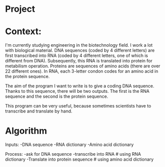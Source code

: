 # Project

# Context:

I'm currently studying engineering in the biotechnology field.
I work a lot with biological material. DNA sequences (coded by 4 different letters) are first transcribed into RNA (coded by 4 different letters, one of which is different from DNA). Subsequently, this RNA is translated into protein for metabilism operation. 
Proteins are sequences of amino acids (there are over 22 different ones).
In RNA, each 3-letter condon codes for an amino acid in the protein sequence.

The aim of the program I want to write is to give a coding DNA sequence.
Thanks to this sequence, there will be two outputs.
The first is the RNA sequence and the second is the protein sequence.

This program can be very useful, because sometimes scientists have to transcribe and translate by hand.


# Algorithm

Inputs:
-DNA sequence
-RNA dictionary
-Amino acid dictionary

Process:
-ask for DNA sequence
-transcribe into RNA # using RNA dictionary
-Translate into protein sequence # using amino acid dictionary
